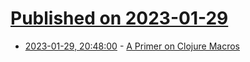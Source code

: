 # [Published on 2023-01-29](index.md)

* [2023-01-29, 20:48:00](https://lobste.rs/s/9v8sb8/primer_on_clojure_macros) - [A Primer on Clojure Macros](https://blog.janetacarr.com/a-primer-on-clojure-macros/)
